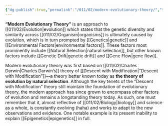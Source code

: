 ```yaml
---
{"dg-publish":true,"permalink":"/011/02/modern-evolutionary-theory/","title":"Modern Evolutionary Theory","tags":["BIOL422"],"noteIcon":"1","created":"2024-09-26T13:45:04.104-07:00","updated":"2024-10-03T23:17:28.808-07:00"}
---
```


**“Modern Evolutionary Theory”** is an approach to [[011/02/Evolution\|evolution]] which states that the genetic diversity and similarity across [[011/02/Organism\|organisms]] is ultimately caused by evolution, which is in turn prompted by [[Genetics\|genetic]] and [[Environmental Factors\|environmental factors]]. These factors most prominently include [[Natural Selection\|natural selection]], but other known factors include [[Genetic Drift\|genetic drift]] and [[Gene Flow\|gene flow]].

Modern evolutionary theory was first based on [[011/02/Charles Darwin\|Charles Darwin’s]] theory of [[Descent with Modification\|“Descent with Modification”]]—a theory better known today as **the theory of evolution by natural selection**. Although the key tenets of the “Descent with Modification” theory still maintain the foundation of evolutionary theory, the modern approach has since grown to encompass other factors of evolution and remains a longstanding theory today. As such, one must remember that it, almost reflective of [[011/02/Biology\|biology]] and science as a whole, is constantly evolving (haha) and works to adapt to the new observations and evidence. One notable example is its present inability to explain [[Epigenetics\|epigenetics]] in full.